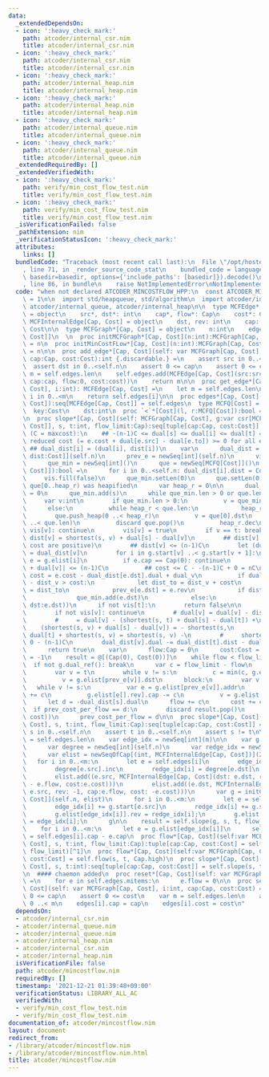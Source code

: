 ```yaml
---
data:
  _extendedDependsOn:
  - icon: ':heavy_check_mark:'
    path: atcoder/internal_csr.nim
    title: atcoder/internal_csr.nim
  - icon: ':heavy_check_mark:'
    path: atcoder/internal_csr.nim
    title: atcoder/internal_csr.nim
  - icon: ':heavy_check_mark:'
    path: atcoder/internal_heap.nim
    title: atcoder/internal_heap.nim
  - icon: ':heavy_check_mark:'
    path: atcoder/internal_heap.nim
    title: atcoder/internal_heap.nim
  - icon: ':heavy_check_mark:'
    path: atcoder/internal_queue.nim
    title: atcoder/internal_queue.nim
  - icon: ':heavy_check_mark:'
    path: atcoder/internal_queue.nim
    title: atcoder/internal_queue.nim
  _extendedRequiredBy: []
  _extendedVerifiedWith:
  - icon: ':heavy_check_mark:'
    path: verify/min_cost_flow_test.nim
    title: verify/min_cost_flow_test.nim
  - icon: ':heavy_check_mark:'
    path: verify/min_cost_flow_test.nim
    title: verify/min_cost_flow_test.nim
  _isVerificationFailed: false
  _pathExtension: nim
  _verificationStatusIcon: ':heavy_check_mark:'
  attributes:
    links: []
  bundledCode: "Traceback (most recent call last):\n  File \"/opt/hostedtoolcache/Python/3.10.7/x64/lib/python3.10/site-packages/onlinejudge_verify/documentation/build.py\"\
    , line 71, in _render_source_code_stat\n    bundled_code = language.bundle(stat.path,\
    \ basedir=basedir, options={'include_paths': [basedir]}).decode()\n  File \"/opt/hostedtoolcache/Python/3.10.7/x64/lib/python3.10/site-packages/onlinejudge_verify/languages/nim.py\"\
    , line 86, in bundle\n    raise NotImplementedError\nNotImplementedError\n"
  code: "when not declared ATCODER_MINCOSTFLOW_HPP:\n  const ATCODER_MINCOSTFLOW_HPP*\
    \ = 1\n\n  import std/heapqueue, std/algorithm\n  import atcoder/internal_csr,\
    \ atcoder/internal_queue, atcoder/internal_heap\n\n  type MCFEdge*[Cap, Cost]\
    \ = object\n    src*, dst*: int\n    cap*, flow*: Cap\n    cost*: Cost\n\n  type\
    \ MCFInternalEdge[Cap, Cost] = object\n    dst, rev: int\n    cap: Cap\n    cost:\
    \ Cost\n\n  type MCFGraph*[Cap, Cost] = object\n    n:int\n    edges:seq[MCFEdge[Cap,\
    \ Cost]]\n  \n  proc initMCFGraph*[Cap, Cost](n:int):MCFGraph[Cap, Cost] = result.n\
    \ = n\n  proc initMinCostFLow*[Cap, Cost](n:int):MCFGraph[Cap, Cost] = result.n\
    \ = n\n\n  proc add_edge*[Cap, Cost](self: var MCFGraph[Cap, Cost], src, dst:int,\
    \ cap:Cap, cost:Cost):int {.discardable.} =\n    assert src in 0..<self.n\n  \
    \  assert dst in 0..<self.n\n    assert 0 <= cap\n    assert 0 <= cost\n    var\
    \ m = self.edges.len\n    self.edges.add(MCFEdge[Cap, Cost](src:src, dst:dst,\
    \ cap:cap, flow:0, cost:cost))\n    return m\n\n  proc get_edge*[Cap, Cost](self:MCFGraph[Cap,\
    \ Cost], i:int): MCFEdge[Cap, Cost] =\n    let m = self.edges.len\n    assert\
    \ i in 0..<m\n    return self.edges[i]\n\n  proc edges*[Cap, Cost](self:var MCFGraph[Cap,\
    \ Cost]):seq[MCFEdge[Cap, Cost]] = self.edges\n  type MCFQ[Cost] = object\n  \
    \  key:Cost\n    dst:int\n  proc `<`*[Cost](l, r:MCFQ[Cost]):bool = l.key > r.key\n\
    \n  proc slope*[Cap, Cost](self: MCFGraph[Cap, Cost], g:var csr[MCFInternalEdge[Cap,\
    \ Cost]], s, t:int, flow_limit:Cap):seq[tuple[cap:Cap, cost:Cost]] =\n    ## variants\
    \ (C = maxcost):\n    ## -(n-1)C <= dual[s] <= dual[i] <= dual[t] = 0\n    ##\
    \ reduced cost (= e.cost + dual[e.src] - dual[e.to]) >= 0 for all edge\n\n   \
    \ ## dual_dist[i] = (dual[i], dist[i])\n    var\n      dual_dist = newSeq[tuple[dual,\
    \ dist:Cost]](self.n)\n      prev_e = newSeq[int](self.n)\n      vis = newSeq[bool](self.n)\n\
    \      que_min = newSeq[int]()\n      que = newSeq[MCFQ[Cost]]()\n    proc dual_ref(g:csr[MCFInternalEdge[Cap,\
    \ Cost]]):bool =\n      for i in 0..<self.n: dual_dist[i].dist = Cost.high\n \
    \     vis.fill(false)\n      que_min.setLen(0)\n      que.setLen(0)\n\n      #\
    \ que[0..heap_r) was heapified\n      var heap_r = 0\n\n      dual_dist[s].dist\
    \ = 0\n      que_min.add(s)\n      while que_min.len > 0 or que.len > 0:\n   \
    \     var v:int\n        if que_min.len > 0:\n          v = que_min.pop()\n  \
    \      else:\n          while heap_r < que.len:\n            heap_r.inc\n    \
    \        que.push_heap(0 ..< heap_r)\n          v = que[0].dst\n          que.pop_heap(0\
    \ ..< que.len)\n          discard que.pop()\n          heap_r.dec\n        if\
    \ vis[v]: continue\n        vis[v] = true\n        if v == t: break\n        ##\
    \ dist[v] = shortest(s, v) + dual[s] - dual[v]\n        ## dist[v] >= 0 (all reduced\
    \ cost are positive)\n        ## dist[v] <= (n-1)C\n        let (dual_v, dist_v)\
    \ = dual_dist[v]\n        for i in g.start[v] ..< g.start[v + 1]:\n          let\
    \ e = g.elist[i]\n          if e.cap == Cap(0): continue\n          ## |-dual[e.to]\
    \ + dual[v]| <= (n-1)C\n          ## cost <= C - -(n-1)C + 0 = nC\n          let\
    \ cost = e.cost - dual_dist[e.dst].dual + dual_v\n          if dual_dist[e.dst].dist\
    \ - dist_v > cost:\n            let dist_to = dist_v + cost\n            dual_dist[e.dst].dist\
    \ = dist_to\n            prev_e[e.dst] = e.rev\n            if dist_to == dist_v:\n\
    \              que_min.add(e.dst)\n            else:\n              que.add(MCFQ[Cost](key:dist_to,\
    \ dst:e.dst))\n      if not vis[t]:\n        return false\n\n      for v in 0..<self.n:\n\
    \        if not vis[v]: continue\n        # dual[v] = dual[v] - dist[t] + dist[v]\n\
    \        #     = dual[v] - (shortest(s, t) + dual[s] - dual[t]) +\n        # \
    \    (shortest(s, v) + dual[s] - dual[v]) = - shortest(s,\n        #     t) +\
    \ dual[t] + shortest(s, v) = shortest(s, v) -\n        #     shortest(s, t) >=\
    \ 0 - (n-1)C\n        dual_dist[v].dual -= dual_dist[t].dist - dual_dist[v].dist\n\
    \      return true\n    var\n      flow:Cap = 0\n      cost:Cost = 0\n      prev_cost_per_flow:Cost\
    \ = -1\n    result = @[(Cap(0), Cost(0))]\n    while flow < flow_limit:\n    \
    \  if not g.dual_ref(): break\n      var c = flow_limit - flow\n      block:\n\
    \        var v = t\n        while v != s:\n          c = min(c, g.elist[g.elist[prev_e[v]].rev].cap)\n\
    \          v = g.elist[prev_e[v]].dst\n      block:\n        var v = t\n     \
    \   while v != s:\n          var e = g.elist[prev_e[v]].addr\n          e[].cap\
    \ += c\n          g.elist[e[].rev].cap -= c\n          v = g.elist[prev_e[v]].dst\n\
    \      let d = -dual_dist[s].dual\n      flow += c\n      cost += c * d\n    \
    \  if prev_cost_per_flow == d:\n        discard result.pop()\n      result.add((flow,\
    \ cost))\n      prev_cost_per_flow = d\n\n  proc slope*[Cap, Cost](self:var MCFGraph[Cap,\
    \ Cost], s, t:int, flow_limit:Cap):seq[tuple[cap:Cap, cost:Cost]] =\n    assert\
    \ s in 0..<self.n\n    assert t in 0..<self.n\n    assert s != t\n\n    let m\
    \ = self.edges.len\n    var edge_idx = newSeq[int](m)\n\n    var g = block:\n\
    \      var degree = newSeq[int](self.n)\n      var redge_idx = newSeq[int](m)\n\
    \      var elist = newSeqOfCap[(int, MCFInternalEdge[Cap, Cost])](2 * m)\n   \
    \   for i in 0..<m:\n        let e = self.edges[i]\n        edge_idx[i] = degree[e.src]\n\
    \        degree[e.src].inc\n        redge_idx[i] = degree[e.dst]\n        degree[e.dst].inc\n\
    \        elist.add((e.src, MCFInternalEdge[Cap, Cost](dst: e.dst, rev: -1, cap:e.cap\
    \ - e.flow, cost:e.cost)))\n        elist.add((e.dst, MCFInternalEdge[Cap, Cost](dst:\
    \ e.src, rev: -1, cap:e.flow, cost: -e.cost)))\n      var g = initCSR[MCFInternalEdge[Cap,\
    \ Cost]](self.n, elist)\n      for i in 0..<m:\n        let e = self.edges[i]\n\
    \        edge_idx[i] += g.start[e.src]\n        redge_idx[i] += g.start[e.dst]\n\
    \        g.elist[edge_idx[i]].rev = redge_idx[i];\n        g.elist[redge_idx[i]].rev\
    \ = edge_idx[i];\n      g\n\n    result = self.slope(g, s, t, flow_limit)\n\n\
    \    for i in 0..<m:\n      let e = g.elist[edge_idx[i]]\n      self.edges[i].flow\
    \ = self.edges[i].cap - e.cap\n  proc flow*[Cap, Cost](self:var MCFGraph[Cap,\
    \ Cost], s, t:int, flow_limit:Cap):tuple[cap:Cap, cost:Cost] = self.slope(s, t,\
    \ flow_limit)[^1]\n  proc flow*[Cap, Cost](self:var MCFGraph[Cap, Cost], s, t:int):tuple[cap:Cap,\
    \ cost:Cost] = self.flow(s, t, Cap.high)\n  proc slope*[Cap, Cost](self:var MCFGraph[Cap,\
    \ Cost], s, t:int):seq[tuple[cap:Cap, cost:Cost]] = self.slope(s, t, Cap.high)\n\
    \n  #### chaemon added\n  proc reset*[Cap, Cost](self: var MCFGraph[Cap, Cost])\
    \ =\n    for e in self.edges.mitems:\n      e.flow = 0\n\n  proc set_edge*[Cap,\
    \ Cost](self: var MCFGraph[Cap, Cost], i:int, cap:Cap, cost:Cost) =\n    assert\
    \ 0 <= cap\n    assert 0 <= cost\n    var m = self.edges.len\n    assert i in\
    \ 0 ..< m\n    edges[i].cap = cap\n    edges[i].cost = cost\n"
  dependsOn:
  - atcoder/internal_csr.nim
  - atcoder/internal_queue.nim
  - atcoder/internal_queue.nim
  - atcoder/internal_heap.nim
  - atcoder/internal_csr.nim
  - atcoder/internal_heap.nim
  isVerificationFile: false
  path: atcoder/mincostflow.nim
  requiredBy: []
  timestamp: '2021-12-21 01:39:48+09:00'
  verificationStatus: LIBRARY_ALL_AC
  verifiedWith:
  - verify/min_cost_flow_test.nim
  - verify/min_cost_flow_test.nim
documentation_of: atcoder/mincostflow.nim
layout: document
redirect_from:
- /library/atcoder/mincostflow.nim
- /library/atcoder/mincostflow.nim.html
title: atcoder/mincostflow.nim
---
```

